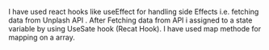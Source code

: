 I have used react hooks like useEffect for handling side Effects i.e. fetching data from Unplash API .
After Fetching data from API i assigned to a state variable by using UseSate hook (Recat Hook).
I have used map methode for mapping on a array.
